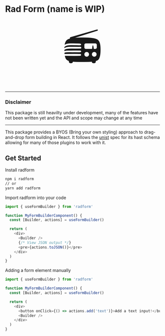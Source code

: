 # Rad Form (name is WIP)

<div style="text-align: center;width: 100%;font-size: 128px">📻</div>

<hr>

### Disclaimer

This package is still heavilty under development, many of the features have not been written yet and the API and scope may change at any time

<hr>

This package provides a BYOS (Bring your own styling) approach to drag-and-drop form building in React. It follows the [unist](https://github.com/syntax-tree/unist) spec for its hast schema allowing for many of those plugins to work with it.

## Get Started

Install radform

```bash
npm i radform
// or
yarn add radform
```

Import radform into your code

```ts
import { useFormBuilder } from 'radform'

function MyFormBuilderComponent() {
  const [Builder, actions] = useFormBuilder()

  return (
    <div>
      <Builder />
      {/* View JSON output */}
      <pre>{actions.toJSON()}</pre>
    </div>
  )
}
```

Adding a form element manually

```ts
import { useFormBuilder } from 'radform'

function MyFormBuilderComponent() {
  const [Builder, actions] = useFormBuilder()

  return (
    <div>
      <button onClick={() => actions.add('text')}>Add a text input!</button>
      <Builder />
    </div>
  )
}
```
